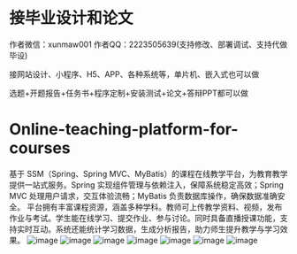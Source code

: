 # 接毕业设计和论文
作者微信：xunmaw001  作者QQ：2223505639(支持修改、部署调试、支持代做毕设)

接网站设计、小程序、H5、APP、各种系统等，单片机、嵌入式也可以做

选题+开题报告+任务书+程序定制+安装测试+论文+答辩PPT都可以做
# Online-teaching-platform-for-courses
基于 SSM（Spring、Spring MVC、MyBatis）的课程在线教学平台，为教育教学提供一站式服务。Spring 实现组件管理与依赖注入，保障系统稳定高效；Spring MVC 处理用户请求，交互体验流畅；MyBatis 负责数据库操作，确保数据准确安全。  平台拥有丰富课程资源，涵盖多种学科。教师可上传教学资料、视频，发布作业与考试。学生能在线学习、提交作业、参与讨论。同时具备直播授课功能，支持实时互动。系统还能统计学习数据，生成分析报告，助力师生提升教学与学习效果。 
![image](https://github.com/user-attachments/assets/d1746f05-2d24-41a0-82d7-1b9ab1f2b417)
![image](https://github.com/user-attachments/assets/eef04375-c3d7-415c-a0be-c3eeb0e6855f)
![image](https://github.com/user-attachments/assets/1361caeb-59aa-46b5-8daa-cde7fcd7391e)
![image](https://github.com/user-attachments/assets/550773b8-7133-486a-951b-ded0f7e608d9)
![image](https://github.com/user-attachments/assets/58534bf5-4246-4cf9-87de-9918d0ca524f)
![image](https://github.com/user-attachments/assets/72590e8e-1437-4c48-9969-6fa46e14e621)
![image](https://github.com/user-attachments/assets/e8be3949-0dbc-426c-822c-bb3cba4904c1)
